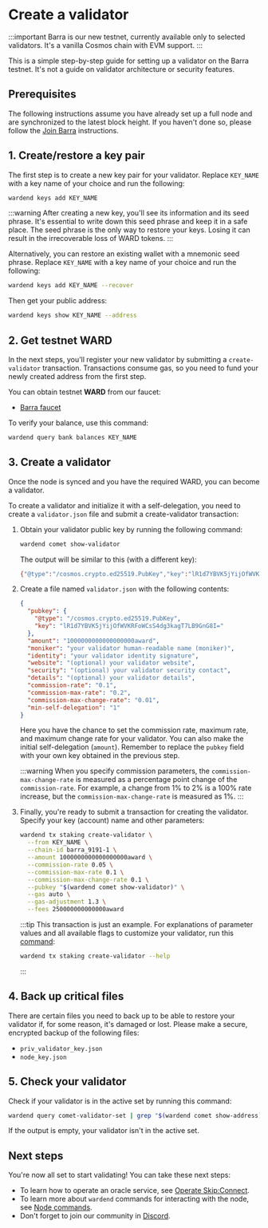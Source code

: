 ﻿---
sidebar_position: 3
---

# Create a validator

:::important
Barra is our new testnet, currently available only to selected validators. It's a vanilla Cosmos chain with EVM support.
:::

This is a simple step-by-step guide for setting up a validator on the Barra testnet. It's not a guide on validator architecture or security features.

## Prerequisites

The following instructions assume you have already set up a full node and are synchronized to the latest block height. If you haven't done so, please follow the [Join Barra](join-barra) instructions.

## 1. Create/restore a key pair

The first step is to create a new key pair for your validator. Replace `KEY_NAME` with a key name of your choice and run the following:

```bash
wardend keys add KEY_NAME
```

:::warning
After creating a new key, you'll see its information and its seed phrase. It's essential to write down this seed phrase and keep it in a safe place. The seed phrase is the only way to restore your keys. Losing it can result in the irrecoverable loss of WARD tokens.
:::

Alternatively, you can restore an existing wallet with a mnemonic seed phrase. Replace `KEY_NAME` with a key name of your choice and run the following:

```bash
wardend keys add KEY_NAME --recover
```

Then get your public address:

```bash
wardend keys show KEY_NAME --address
```

## 2. Get testnet WARD

In the next steps, you'll register your new validator by submitting a `create-validator` transaction. Transactions consume gas, so you need to fund your newly created address from the first step.

You can obtain testnet **WARD** from our faucet:

- [Barra faucet](https://faucet.barra.wardenprotocol.org)

To verify your balance, use this command:

```bash
wardend query bank balances KEY_NAME
```

## 3. Create a validator

Once the node is synced and you have the required WARD, you can become a validator.

To create a validator and initialize it with a self-delegation, you need to create a `validator.json` file and submit a create-validator transaction:

1. Obtain your validator public key by running the following command:

   ```bash
   wardend comet show-validator
   ```

   The output will be similar to this (with a different key):

   ```bash
   {"@type":"/cosmos.crypto.ed25519.PubKey","key":"lR1d7YBVK5jYijOfWVKRFoWCsS4dg3kagT7LB9GnG8I="}
   ```

2. Create a file named `validator.json` with the following contents:

   ```json
   {
     "pubkey": {
       "@type": "/cosmos.crypto.ed25519.PubKey",
       "key": "lR1d7YBVK5jYijOfWVKRFoWCsS4dg3kagT7LB9GnG8I="
     },
     "amount": "1000000000000000000award",
     "moniker": "your validator human-readable name (moniker)",
     "identity": "your validator identity signature",
     "website": "(optional) your validator website",
     "security": "(optional) your validator security contact",
     "details": "(optional) your validator details",
     "commission-rate": "0.1",
     "commission-max-rate": "0.2",
     "commission-max-change-rate": "0.01",
     "min-self-delegation": "1"
   }
   ```

   Here you have the chance to set the commission rate, maximum rate, and maximum change rate for your validator. You can also make the initial self-delegation (`amount`). Remember to replace the `pubkey` field with your own key obtained in the previous step.

   :::warning
   When you specify commission parameters, the `commission-max-change-rate` is measured as a percentage point change of the `commission-rate`. For example, a change from 1% to 2% is a 100% rate increase, but the `commission-max-change-rate` is measured as 1%.
   :::

3. Finally, you're ready to submit a transaction for creating the validator. Specify your key (account) name and other parameters:

   ```bash
   wardend tx staking create-validator \
     --from KEY_NAME \
     --chain-id barra_9191-1 \
     --amount 1000000000000000000award \
     --commission-rate 0.05 \
     --commission-max-rate 0.1 \
     --commission-max-change-rate 0.1 \
     --pubkey "$(wardend comet show-validator)" \
     --gas auto \
     --gas-adjustment 1.3 \
     --fees 250000000000000award
   ```

   :::tip
   This transaction is just an example. For explanations of parameter values and all available flags to customize your validator, run this [command](../node-commands):

   ```bash
   wardend tx staking create-validator --help
   ```
   :::

## 4. Back up critical files

There are certain files you need to back up to be able to restore your validator if, for some reason, it's damaged or lost. Please make a secure, encrypted backup of the following files:

- `priv_validator_key.json`
- `node_key.json`

## 5. Check your validator

Check if your validator is in the active set by running this command:

```bash
wardend query comet-validator-set | grep "$(wardend comet show-address)"
```

If the output is empty, your validator isn't in the active set.

## Next steps

You're now all set to start validating! You can take these next steps:

- To learn how to operate an oracle service, see [Operate Skip:Connect](../operate-skip-connect).
- To learn more about `wardend` commands for interacting with the node, see [Node commands](../node-commands).
- Don't forget to join our community in [Discord](https://discord.com/invite/wardenprotocol).
